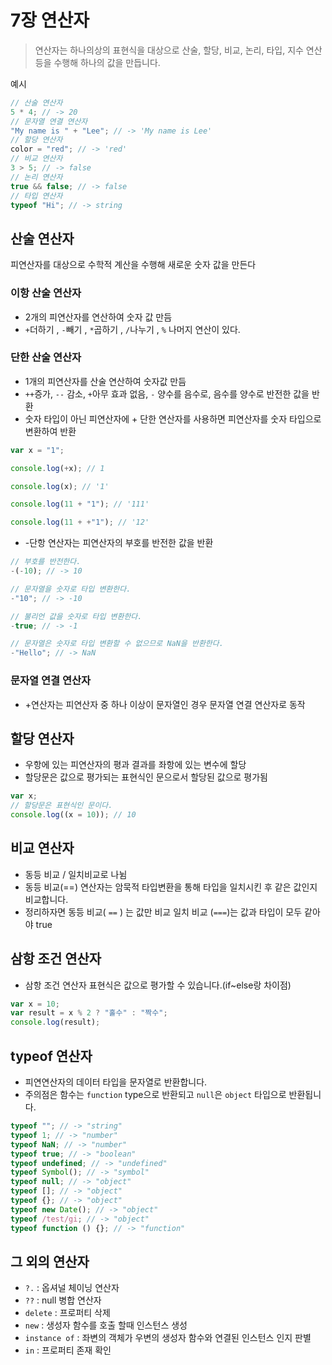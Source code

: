 ﻿# 7장 연산자

> 연산자는 하나의상의 표현식을 대상으로 산술, 할당, 비교, 논리, 타입, 지수 연산 등을 수행해 하나의 값을 만듭니다.

예시

```js
// 산술 연산자
5 * 4; // -> 20
// 문자열 연결 연산자
"My name is " + "Lee"; // -> 'My name is Lee'
// 할당 연산자
color = "red"; // -> 'red'
// 비교 연산자
3 > 5; // -> false
// 논리 연산자
true && false; // -> false
// 타입 연산자
typeof "Hi"; // -> string
```

## 산술 연산자

피연산자를 대상으로 수학적 계산을 수행해 새로운 숫자 값을 만든다

### 이항 산술 연산자

- 2개의 피연산자를 연산하여 숫자 값 만듬
- `+`더하기 , `-`빼기 , `*`곱하기 , `/`나누기 , `%` 나머지 연산이 있다.

### 단한 산술 연산자

- 1개의 피연산자를 산술 연산하여 숫자값 만듬
- `++`증가, `--` 감소, `+`아무 효과 없음, `-` 양수를 음수로, 음수를 양수로 반전한 값을 반환
- 숫자 타입이 아닌 피연산자에 + 단한 연산자를 사용하면 피연산자를 숫자 타입으로 변환하여 반환

```js
var x = "1";

console.log(+x); // 1

console.log(x); // '1'

console.log(11 + "1"); // '111'

console.log(11 + +"1"); // '12'
```

- -단항 연산자는 피연산자의 부호를 반전한 값을 반환

```js
// 부호를 반전한다.
-(-10); // -> 10

// 문자열을 숫자로 타입 변환한다.
-"10"; // -> -10

// 불리언 값을 숫자로 타입 변환한다.
-true; // -> -1

// 문자열은 숫자로 타입 변환할 수 없으므로 NaN을 반환한다.
-"Hello"; // -> NaN
```

### 문자열 연결 연산자

- +연산자는 피연산자 중 하나 이상이 문자열인 경우 문자열 연결 연산자로 동작

## 할당 연산자

- 우항에 있는 피연산자의 평과 결과를 좌항에 있는 변수에 할당
- 할당문은 값으로 평가되는 표현식인 문으로서 할당된 값으로 평가됨

```js
var x;
// 할당문은 표현식인 문이다.
console.log((x = 10)); // 10
```

## 비교 연산자

- 동등 비교 / 일치비교로 나뉨
- 동등 비교(==) 연산자는 암묵적 타입변환을 통해 타입을 일치시킨 후 같은 값인지 비교합니다.
- 정리하자면 동등 비교( `==` ) 는 값만 비교 일치 비교 (`===`)는 값과 타입이 모두 같아야 true

## 삼항 조건 연산자

- 삼항 조건 연산자 표현식은 값으로 평가할 수 있습니다.(if~else랑 차이점)

```js
var x = 10;
var result = x % 2 ? "홀수" : "짝수";
console.log(result);
```

## typeof 연산자

- 피연연산자의 데이터 타입을 문자열로 반환합니다.
- 주의점은 함수는 `function` type으로 반환되고 `null`은 `object` 타입으로 반환됩니다.

```js
typeof ""; // -> "string"
typeof 1; // -> "number"
typeof NaN; // -> "number"
typeof true; // -> "boolean"
typeof undefined; // -> "undefined"
typeof Symbol(); // -> "symbol"
typeof null; // -> "object"
typeof []; // -> "object"
typeof {}; // -> "object"
typeof new Date(); // -> "object"
typeof /test/gi; // -> "object"
typeof function () {}; // -> "function"
```

## 그 외의 연산자

- `?.` : 옵셔널 체이닝 연산자
- `??` : null 병합 연산자
- `delete` : 프로퍼티 삭제
- `new` : 생성자 함수를 호출 할때 인스턴스 생성
- `instance of` : 좌변의 객체가 우변의 생성자 함수와 연결된 인스턴스 인지 판별
- `in` : 프로퍼티 존재 확인
